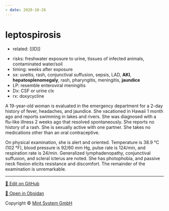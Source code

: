 ```yaml
---
- date: 2020-10-26
---
```


# leptospirosis

- related: [[ID]]

<!-- leptospirosis risks, sx, dx, rx -->

- risks: freshwater exposure to urine, tissues of infected animals, contaminated water/soil
- timing: weeks after exposure
- sx: uveitis, rash, conjunctival suffusion, sepsis, LAD, **AKI**, **hepatosplenomegaly**, rash, pharyngitis, meningitis, **jaundice**
- LP: resemble enteroviral meningitis
- Dx: CSF or urine clx
- rx: doxycycline

A 19-year-old woman is evaluated in the emergency department for a 2-day history of fever, headaches, and jaundice. She vacationed in Hawaii 1 month ago and reports swimming in lakes and rivers. She was diagnosed with a flu-like illness 2 weeks ago that resolved spontaneously. She reports no history of a rash. She is sexually active with one partner. She takes no medications other than an oral contraceptive.

On physical examination, she is alert and oriented. Temperature is 38.9 °C (102 °F), blood pressure is 92/60 mm Hg, pulse rate is 124/min, and respiration rate is 24/min. Generalized lymphadenopathy, conjunctival suffusion, and scleral icterus are noted. She has photophobia, and passive neck flexion elicits resistance and discomfort. The remainder of the examination is unremarkable.


<hr>

[📝 Edit on GitHub](https://github.com/Mint-System/Knowledge/blob/master/leptospirosis.md)

[📂 Open in Obsidan](obsidian://open?vault=Knowledge%20Mint%20System&file=leptospirosis.md ':target=_self')

<footer>Copyright © <a href="https://www.mint-system.ch/">Mint System GmbH</a></footer>